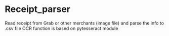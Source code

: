 # Receipt_parser
Read receipt from Grab or other merchants (image file) and parse the info to .csv file
OCR function is based on pytesseract module
